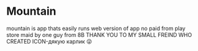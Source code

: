 # Mountain 
mountain is app thats easily runs web version of app no paid from play store maid by one guy from 8B 
THANK YOU TO MY SMALL FREIND WHO CREATED ICON-дякую карлик 😜

